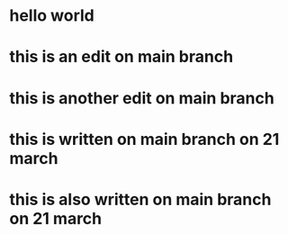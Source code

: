# hello world 

# this is an edit on main branch

# this is another edit on main branch

# this is written on main branch on 21 march

# this is also written on main branch on 21 march